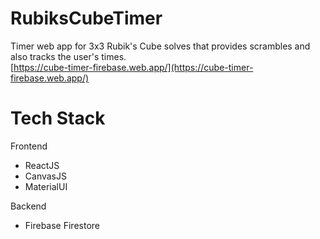 # RubiksCubeTimer
Timer web app for 3x3 Rubik's Cube solves that provides scrambles and also tracks the user's times. 
<br>
[https://cube-timer-firebase.web.app/](https://cube-timer-firebase.web.app/)

# Tech Stack
Frontend
* ReactJS
* CanvasJS
* MaterialUI

Backend
* Firebase Firestore
